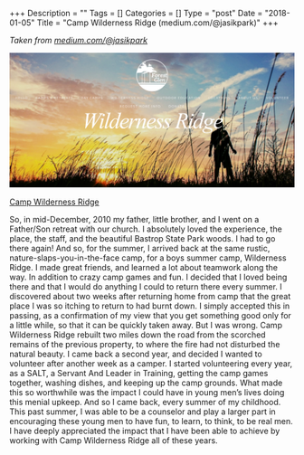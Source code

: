 +++
Description = ""
Tags = []
Categories = []
Type = "post"
Date = "2018-01-05"
Title = "Camp Wilderness Ridge (medium.com/@jasikpark)"
+++

*Taken from [medium.com/@jasikpark](https://medium.com/@jasikpark)*


<img alt="Wilderness Ridge banner with silouette of person against a sunset sky" src="wilderness-ridge.png">

<a href="https://forestglen.org/wildernessridge">Camp Wilderness Ridge</a>


So, in mid-December, 2010 my father, little brother, and I went on a Father/Son retreat with our church. I absolutely loved the experience, the place, the staff, and the beautiful Bastrop State Park woods. I had to go there again! And so, for the summer, I arrived back at the same rustic, nature-slaps-you-in-the-face camp, for a boys summer camp, Wilderness Ridge. I made great friends, and learned a lot about teamwork along the way. In addition to crazy camp games and fun. I decided that I loved being there and that I would do anything I could to return there every summer. I discovered about two weeks after returning home from camp that the great place I was so itching to return to had burnt down. I simply accepted this in passing, as a confirmation of my view that you get something good only for a little while, so that it can be quickly taken away. But I was wrong. Camp Wilderness Ridge rebuilt two miles down the road from the scorched remains of the previous property, to where the fire had not disturbed the natural beauty. I came back a second year, and decided I wanted to volunteer after another week as a camper. I started volunteering every year, as a SALT, a Servant And Leader in Training, getting the camp games together, washing dishes, and keeping up the camp grounds. What made this so worthwhile was the impact I could have in young men’s lives doing this menial upkeep. And so I came back, every summer of my childhood. This past summer, I was able to be a counselor and play a larger part in encouraging these young men to have fun, to learn, to think, to be real men. I have deeply appreciated the impact that I have been able to achieve by working with Camp Wilderness Ridge all of these years.